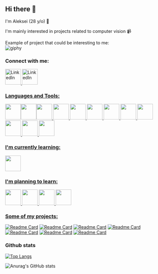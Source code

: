 ## Hi there 👋

I'm Aleksei (28 y/o) :monocle_face:

I'm mainly interested in projects related to computer vision :video_camera:  

Example of project that could be interesting to me:    
![giphy](https://user-images.githubusercontent.com/98227548/199694244-9d9ae381-92ee-47db-b8e5-fcf032623250.gif)


### Connect with me:

<a href="https://www.linkedin.com/in/alekseiartamonov/">
         <img alt="LinkedIn" src="https://cdn.jsdelivr.net/gh/devicons/devicon/icons/linkedin/linkedin-original.svg"
         width="50px">
 <a href="https://t.me/Lefanatedememes">
         <img alt="LinkedIn" src="https://user-images.githubusercontent.com/98227548/199738822-0572caaa-8083-478b-884e-1006b52e8ecb.svg"
         width="50px">


### Languages and Tools:
<img width="50px" src="https://cdn.jsdelivr.net/gh/devicons/devicon/icons/python/python-original.svg" /><img width="50px" src="https://cdn.jsdelivr.net/gh/devicons/devicon/icons/opencv/opencv-original.svg" /><img width="50px" src="https://cdn.jsdelivr.net/gh/devicons/devicon/icons/pytorch/pytorch-original.svg" />
<img width="50px" src="https://cdn.jsdelivr.net/gh/devicons/devicon/icons/numpy/numpy-original.svg" />
<img width="50px" src="https://cdn.jsdelivr.net/gh/devicons/devicon/icons/jupyter/jupyter-original-wordmark.svg" />
<img width="50px" src="https://cdn.jsdelivr.net/gh/devicons/devicon/icons/pycharm/pycharm-original-wordmark.svg" />
<img width="50px" src="https://cdn.jsdelivr.net/gh/devicons/devicon/icons/qt/qt-original.svg" />
<img width="50px" src="https://cdn.jsdelivr.net/gh/devicons/devicon/icons/pandas/pandas-original.svg" />
<img width="50px" src="https://cdn.jsdelivr.net/gh/devicons/devicon/icons/anaconda/anaconda-original.svg" />
<img width="50px" src="https://cdn.jsdelivr.net/gh/devicons/devicon/icons/github/github-original.svg" />
<img width="50px" src="https://cdn.jsdelivr.net/gh/devicons/devicon/icons/mysql/mysql-original.svg" />
<img width="50px" src="https://cdn.jsdelivr.net/gh/devicons/devicon/icons/docker/docker-original.svg" />

### I'm currently learning:
<img width="50px" src="https://cdn.jsdelivr.net/gh/devicons/devicon/icons/django/django-plain.svg" />
          
### I'm planning to learn:        
<img width="50px" src="https://cdn.jsdelivr.net/gh/devicons/devicon/icons/linux/linux-original.svg" />
<img width="50px" src="https://cdn.jsdelivr.net/gh/devicons/devicon/icons/cplusplus/cplusplus-original.svg" /> 
<img width="50px" src="https://cdn.jsdelivr.net/gh/devicons/devicon/icons/raspberrypi/raspberrypi-original.svg" />
<img width="50px" src="https://cdn.jsdelivr.net/gh/devicons/devicon/icons/tensorflow/tensorflow-original.svg" /> 
          

### Some of my projects:
[![Readme Card](https://github-readme-stats-sigma-five.vercel.app/api/pin/?username=viva-fidel&repo=RoadNet)](https://github.com/Viva-Fidel/RoadNet)
[![Readme Card](https://github-readme-stats-sigma-five.vercel.app/api/pin/?username=viva-fidel&repo=website-hamburger-menu-detector)](https://github.com/Viva-Fidel/website-hamburger-menu-detector)
[![Readme Card](https://github-readme-stats-sigma-five.vercel.app/api/pin/?username=viva-fidel&repo=Tbot-saving-audio-and-faces)](https://github.com/Viva-Fidel/Tbot-saving-audio-and-faces)
[![Readme Card](https://github-readme-stats-sigma-five.vercel.app/api/pin/?username=viva-fidel&repo=plaNet)](https://github.com/Viva-Fidel/plaNet)
[![Readme Card](https://github-readme-stats-sigma-five.vercel.app/api/pin/?username=viva-fidel&repo=ai-vms)](https://github.com/Viva-Fidel/ai-vms)
[![Readme Card](https://github-readme-stats-sigma-five.vercel.app/api/pin/?username=viva-fidel&repo=Yolov7-with-pytorch-weights)](https://github.com/Viva-Fidel/Yolov7-with-pytorch-weights)
[![Readme Card](https://github-readme-stats-sigma-five.vercel.app/api/pin/?username=viva-fidel&repo=is-it-a-pug)](https://github.com/Viva-Fidel/is-it-a-pug)

### Github stats
[![Top Langs](https://github-readme-stats-sigma-five.vercel.app/api/top-langs/?username=viva-fidel&layout=compact)](https://github.com/viva-fidel/github-readme-stats) 
  
![Anurag's GitHub stats](https://github-readme-stats-sigma-five.vercel.app/api?username=viva-fidel&show_icons=true&theme=radical)  
